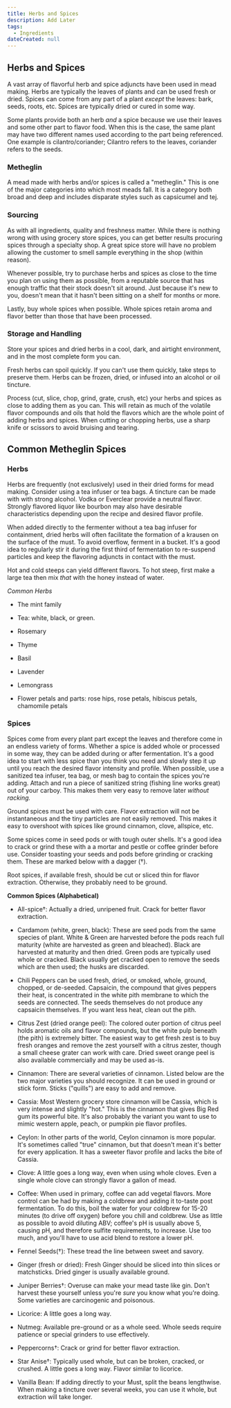 ```yaml
---
title: Herbs and Spices
description: Add Later
tags:
  - Ingredients
dateCreated: null
---
```


## Herbs and Spices

A vast array of flavorful herb and spice adjuncts have been used in mead making. Herbs are typically the leaves of plants and can be used fresh or dried. Spices can come from any part of a plant _except_ the leaves: bark, seeds, roots, etc. Spices are typically dried or cured in some way.

Some plants provide both an herb _and_ a spice because we use their leaves and some other part to flavor food. When this is the case, the same plant may have two different names used according to the part being referenced. One example is cilantro/coriander; Cilantro refers to the leaves, coriander refers to the seeds.

### Metheglin

A mead made with herbs and/or spices is called a "metheglin." This is one of the major categories into which most meads fall. It is a category both broad and deep and includes disparate styles such as capsicumel and tej.

### Sourcing

As with all ingredients, quality and freshness matter. While there is nothing wrong with using grocery store spices, you can get better results procuring spices through a specialty shop. A great spice store will have no problem allowing the customer to smell sample everything in the shop (within reason).

Whenever possible, try to purchase herbs and spices as close to the time you plan on using them as possible, from a reputable source that has enough traffic that their stock doesn't sit around. Just because it's new to you, doesn't mean that it hasn't been sitting on a shelf for months or more.

Lastly, buy whole spices when possible. Whole spices retain aroma and flavor better than those that have been processed.

### Storage and Handling

Store your spices and dried herbs in a cool, dark, and airtight environment, and in the most complete form you can.

Fresh herbs can spoil quickly. If you can't use them quickly, take steps to preserve them. Herbs can be frozen, dried, or infused into an alcohol or oil tincture.

Process (cut, slice, chop, grind, grate, crush, etc) your herbs and spices as close to adding them as you can. This will retain as much of the volatile flavor compounds and oils that hold the flavors which are the whole point of adding herbs and spices. When cutting or chopping herbs, use a sharp knife or scissors to avoid bruising and tearing.

## Common Metheglin Spices

### Herbs

Herbs are frequently (not exclusively) used in their dried forms for mead making. Consider using a tea infuser or tea bags. A tincture can be made with with strong alcohol. Vodka or Everclear provide a neutral flavor. Strongly flavored liquor like bourbon may also have desirable characteristics depending upon the recipe and desired flavor profile.

When added directly to the fermenter without a tea bag infuser for containment, dried herbs will often facilitate the formation of a krausen on the surface of the must. To avoid overflow, ferment in a bucket. It's a good idea to regularly stir it during the first third of fermentation to re-suspend particles and keep the flavoring adjuncts in contact with the must.

Hot and cold steeps can yield different flavors. To hot steep, first make a large tea then mix _that_ with the honey instead of water.

_Common Herbs_

- The mint family

- Tea: white, black, or green.

- Rosemary

- Thyme

- Basil

- Lavender

- Lemongrass

- Flower petals and parts: rose hips, rose petals, hibiscus petals, chamomile petals

### Spices

Spices come from every plant part except the leaves and therefore come in an endless variety of forms. Whether a spice is added whole or processed in some way, they can be added during or after fermentation. It's a good idea to start with less spice than you think you need and slowly step it up until you reach the desired flavor intensity and profile. When possible, use a sanitized tea infuser, tea bag, or mesh bag to contain the spices you're adding. Attach and run a piece of sanitized string (fishing line works great) out of your carboy. This makes them very easy to remove later _without racking._

Ground spices must be used with care. Flavor extraction will not be instantaneous and the tiny particles are not easily removed. This makes it easy to overshoot with spices like ground cinnamon, clove, allspice, etc.

Some spices come in seed pods or with tough outer shells. It's a good idea to crack or grind these with a a mortar and pestle or coffee grinder before use. Consider toasting your seeds and pods before grinding or cracking them. These are marked below with a dagger (†).

Root spices, if available fresh, should be cut or sliced thin for flavor extraction. Otherwise, they probably need to be ground.

**Common Spices (Alphabetical)**

- All-spice†: Actually a dried, unripened fruit. Crack for better flavor extraction.

- Cardamom (white, green, black): These are seed pods from the same species of plant. White &amp; Green are harvested before the pods reach full maturity (white are harvested as green and bleached). Black are harvested at maturity and then dried. Green pods are typically used whole or cracked. Black usually get cracked open to remove the seeds which are then used; the husks are discarded.

- Chili Peppers can be used fresh, dried, or smoked, whole, ground, chopped, or de-seeded. Capsaicin, the compound that gives peppers their heat, is concentrated in the white pith membrane to which the seeds are connected. The seeds themselves do not produce any capsaicin themselves. If you want less heat, clean out the pith.

- Citrus Zest (dried orange peel): The colored outer portion of citrus peel holds aromatic oils and flavor compounds, but the white pulp beneath (the pith) is extremely bitter. The easiest way to get fresh zest is to buy fresh oranges and remove the zest yourself with a citrus zester, though a small cheese grater can work with care. Dried sweet orange peel is also available commercially and may be used as-is.

- Cinnamon: There are several varieties of cinnamon. Listed below are the two major varieties you should recognize. It can be used in ground or stick form. Sticks ("quills") are easy to add and remove.

- Cassia: Most Western grocery store cinnamon will be Cassia, which is very intense and slightly "hot." This is the cinnamon that gives Big Red gum its powerful bite. It's also probably the variant you want to use to mimic western apple, peach, or pumpkin pie flavor profiles.

- Ceylon: In other parts of the world, Ceylon cinnamon is more popular. It's sometimes called "true" cinnamon, but that doesn't mean it's better for every application. It has a sweeter flavor profile and lacks the bite of Cassia.

- Clove: A little goes a long way, even when using whole cloves. Even a single whole clove can strongly flavor a gallon of mead.

- Coffee: When used in primary, coffee can add vegetal flavors. More control can be had by making a coldbrew and adding it to-taste post fermentation. To do this, boil the water for your coldbrew for 15-20 minutes (to drive off oxygen) before you chill and coldbrew. Use as little as possible to avoid diluting ABV; coffee's pH is usually above 5, causing pH, and therefore sulfite requirements, to increase. Use too much, and you'll have to use acid blend to restore a lower pH.

- Fennel Seeds(†): These tread the line between sweet and savory.

- Ginger (fresh or dried): Fresh Ginger should be sliced into thin slices or matchsticks. Dried ginger is usually available ground.

- Juniper Berries†: Overuse can make your mead taste like gin. Don't harvest these yourself unless you're _sure_ you know what you're doing. Some varieties are carcinogenic and poisonous.

- Licorice: A little goes a long way.

- Nutmeg: Available pre-ground or as a whole seed. Whole seeds require patience or special grinders to use effectively.

- Peppercorns†: Crack or grind for better flavor extraction.

- Star Anise†: Typically used whole, but can be broken, cracked, or crushed. A little goes a long way. Flavor similar to licorice.

- Vanilla Bean: If adding directly to your Must, split the beans lengthwise. When making a tincture over several weeks, you can use it whole, but extraction will take longer.